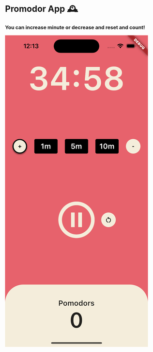 # Promodor App 🕰️

### You can increase minute or decrease and reset and count!

![screen](./screen.png)
